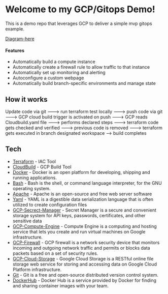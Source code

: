 # Welcome to my GCP/Gitops Demo!


This is a demo repo that leverages GCP to deliver a simple mvp gitops example.

[Diagram-here]

#### Features

- Automatically build a compute instance
- Automatically create a firewall rule to allow traffic to that instance
- Automatically set up monitoring and alerting
- Autoconfigure a custom webpage
- Automatically build branch-specific environments and manage state

## How it works

Update code via git ---> run terraform test locally ---> push code via git ---> GCP cloud build trigger is activated on push ---> GCP reads Cloudbuild.yaml file ---> performs declared steps ---> terraform code gets checked and verified ---> previous code is removed ---> terraform gets executed in branch designated workspace --> build completes


## Tech

- [Terraform] - IAC Tool
- [CloudBuild] - GCP Build Tool
- [Docker] - Docker is an open platform for developing, shipping and running applications.
- [Bash] - Bash is the shell, or command language interpreter, for the GNU operating system. 
- [Apache] - Apache is an open-source and free web server software
- [Yaml] - YAML is a digestible data serialization language that is often utilized to create configuration files
- [GCP-Secrect-Manager] - Secret Manager is a secure and convenient storage system for API keys, passwords, certificates, and other sensitive data
- [GCP-Compute-Engine] - Compute Engine is a computing and hosting service that lets you create and run virtual machines on Google infrastructure.
- [GCP-Firewall] - GCP firewall is a network security device that monitors incoming and outgoing network traffic and permits or blocks data packets based on a set of security rules.
- [GCP-Cloud-Storage] - Google Cloud Storage is a RESTful online file storage web service for storing and accessing data on Google Cloud Platform infrastructure.
- [Git] - Git is a free and open-source distributed version control system.
- [DockerHub] - Docker Hub is a service provided by Docker for finding and sharing container images with your team.


[//]: # (These are reference links used in the body of this note and get stripped out when the markdown processor does its job. There is no need to format it nicely because it shouldn't be seen. Thanks SO - http://stackoverflow.com/questions/4823468/store-comments-in-markdown-syntax)

   [Terraform]: <https://www.terraform.io/>
   [CloudBuild]: <https://cloud.google.com/build/>
   [Docker]: <https://www.docker.com/>
   [Bash]: <https://www.gnu.org/software/bash/>
   [Apache]: <https://httpd.apache.org/>
   [Yaml]: <https://yaml.org/>
   [GCP-Secrect-Manager]: <https://cloud.google.com/secret-manager/>
   [GCP-Compute-Engine]: <https://cloud.google.com/compute/>
   [GCP-Firewall]: <https://cloud.google.com/vpc/docs/using-firewalls/>
   [GCP-Cloud-Storage]: <https://cloud.google.com/storage/>
   [Git]: <https://git-scm.com/>
   [DockerHub]: <https://hub.docker.com/>
   [Diagram-here]: <https://github.com/CadillacB/Git-Ops-with-GCP/blob/main/gitopsdemo.png/>



